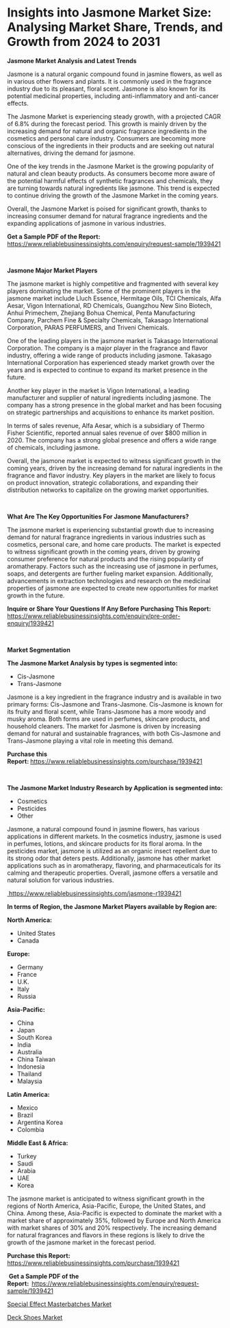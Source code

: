 <p><h1>Insights into Jasmone Market Size: Analysing Market Share, Trends, and Growth from 2024 to 2031</h1></p><p><strong>Jasmone Market Analysis and Latest Trends</strong></p>
<p><p>Jasmone is a natural organic compound found in jasmine flowers, as well as in various other flowers and plants. It is commonly used in the fragrance industry due to its pleasant, floral scent. Jasmone is also known for its potential medicinal properties, including anti-inflammatory and anti-cancer effects.</p><p>The Jasmone Market is experiencing steady growth, with a projected CAGR of 6.8% during the forecast period. This growth is mainly driven by the increasing demand for natural and organic fragrance ingredients in the cosmetics and personal care industry. Consumers are becoming more conscious of the ingredients in their products and are seeking out natural alternatives, driving the demand for jasmone.</p><p>One of the key trends in the Jasmone Market is the growing popularity of natural and clean beauty products. As consumers become more aware of the potential harmful effects of synthetic fragrances and chemicals, they are turning towards natural ingredients like jasmone. This trend is expected to continue driving the growth of the Jasmone Market in the coming years.</p><p>Overall, the Jasmone Market is poised for significant growth, thanks to increasing consumer demand for natural fragrance ingredients and the expanding applications of jasmone in various industries.</p></p>
<p><strong>Get a Sample PDF of the Report:&nbsp;</strong> <a href="https://www.reliablebusinessinsights.com/enquiry/request-sample/1939421">https://www.reliablebusinessinsights.com/enquiry/request-sample/1939421</a></p>
<p>&nbsp;</p>
<p><strong>Jasmone Major Market Players</strong></p>
<p><p>The jasmone market is highly competitive and fragmented with several key players dominating the market. Some of the prominent players in the jasmone market include Lluch Essence, Hermitage Oils, TCI Chemicals, Alfa Aesar, Vigon International, RD Chemicals, Guangzhou New Sino Biotech, Anhui Primechem, Zhejiang Bohua Chemical, Penta Manufacturing Company, Parchem Fine & Specialty Chemicals, Takasago International Corporation, PARAS PERFUMERS, and Triveni Chemicals.</p><p>One of the leading players in the jasmone market is Takasago International Corporation. The company is a major player in the fragrance and flavor industry, offering a wide range of products including jasmone. Takasago International Corporation has experienced steady market growth over the years and is expected to continue to expand its market presence in the future.</p><p>Another key player in the market is Vigon International, a leading manufacturer and supplier of natural ingredients including jasmone. The company has a strong presence in the global market and has been focusing on strategic partnerships and acquisitions to enhance its market position.</p><p>In terms of sales revenue, Alfa Aesar, which is a subsidiary of Thermo Fisher Scientific, reported annual sales revenue of over $800 million in 2020. The company has a strong global presence and offers a wide range of chemicals, including jasmone.</p><p>Overall, the jasmone market is expected to witness significant growth in the coming years, driven by the increasing demand for natural ingredients in the fragrance and flavor industry. Key players in the market are likely to focus on product innovation, strategic collaborations, and expanding their distribution networks to capitalize on the growing market opportunities.</p></p>
<p>&nbsp;</p>
<p><strong>What Are The Key Opportunities For Jasmone Manufacturers?</strong></p>
<p><p>The jasmone market is experiencing substantial growth due to increasing demand for natural fragrance ingredients in various industries such as cosmetics, personal care, and home care products. The market is expected to witness significant growth in the coming years, driven by growing consumer preference for natural products and the rising popularity of aromatherapy. Factors such as the increasing use of jasmone in perfumes, soaps, and detergents are further fueling market expansion. Additionally, advancements in extraction technologies and research on the medicinal properties of jasmone are expected to create new opportunities for market growth in the future.</p></p>
<p><strong>Inquire or Share Your Questions If Any Before Purchasing This Report:</strong> <a href="https://www.reliablebusinessinsights.com/enquiry/pre-order-enquiry/1939421">https://www.reliablebusinessinsights.com/enquiry/pre-order-enquiry/1939421</a></p>
<p>&nbsp;</p>
<p><strong>Market Segmentation</strong></p>
<p><strong>The Jasmone Market Analysis by types is segmented into:</strong></p>
<p><ul><li>Cis-Jasmone</li><li>Trans-Jasmone</li></ul></p>
<p><p>Jasmone is a key ingredient in the fragrance industry and is available in two primary forms: Cis-Jasmone and Trans-Jasmone. Cis-Jasmone is known for its fruity and floral scent, while Trans-Jasmone has a more woody and musky aroma. Both forms are used in perfumes, skincare products, and household cleaners. The market for Jasmone is driven by increasing demand for natural and sustainable fragrances, with both Cis-Jasmone and Trans-Jasmone playing a vital role in meeting this demand.</p></p>
<p><strong>Purchase this Report:&nbsp;</strong><a href="https://www.reliablebusinessinsights.com/purchase/1939421">https://www.reliablebusinessinsights.com/purchase/1939421</a></p>
<p>&nbsp;</p>
<p><strong>The Jasmone Market Industry Research by Application is segmented into:</strong></p>
<p><ul><li>Cosmetics</li><li>Pesticides</li><li>Other</li></ul></p>
<p><p>Jasmone, a natural compound found in jasmine flowers, has various applications in different markets. In the cosmetics industry, jasmone is used in perfumes, lotions, and skincare products for its floral aroma. In the pesticides market, jasmone is utilized as an organic insect repellent due to its strong odor that deters pests. Additionally, jasmone has other market applications such as in aromatherapy, flavoring, and pharmaceuticals for its calming and therapeutic properties. Overall, jasmone offers a versatile and natural solution for various industries.</p></p>
<p><a href="https://www.reliablebusinessinsights.com/jasmone-r1939421">&nbsp;https://www.reliablebusinessinsights.com/jasmone-r1939421</a></p>
<p><strong>In terms of Region, the Jasmone Market Players available by Region are:</strong></p>
<p>
    <p> <strong> North America: </strong>
        <ul>
            <li>United States</li>
            <li>Canada</li>
        </ul>
        </p> 
    <p> <strong> Europe: </strong>
        <ul>
            <li>Germany</li>
            <li>France</li>
            <li>U.K.</li>
            <li>Italy</li>
            <li>Russia</li>
        </ul>
        </p> 
    <p> <strong> Asia-Pacific: </strong>
        <ul>
            <li>China</li>
            <li>Japan</li>
            <li>South Korea</li>
            <li>India</li>
            <li>Australia</li>
            <li>China Taiwan</li>
            <li>Indonesia</li>
            <li>Thailand</li>
            <li>Malaysia</li>
        </ul>
        </p> 
    <p> <strong> Latin America: </strong>
        <ul>
            <li>Mexico</li>
            <li>Brazil</li>
            <li>Argentina Korea</li>
            <li>Colombia</li>
        </ul>
        </p> 
    <p> <strong> Middle East & Africa: </strong>
        <ul>
            <li>Turkey</li>
            <li>Saudi</li>
            <li>Arabia</li>
            <li>UAE</li>
            <li>Korea</li>
        </ul>
    </p>
    </p>
<p><p>The jasmone market is anticipated to witness significant growth in the regions of North America, Asia-Pacific, Europe, the United States, and China. Among these, Asia-Pacific is expected to dominate the market with a market share of approximately 35%, followed by Europe and North America with market shares of 30% and 20% respectively. The increasing demand for natural fragrances and flavors in these regions is likely to drive the growth of the jasmone market in the forecast period.</p></p>
<p><strong>Purchase this Report: </strong><a href="https://www.reliablebusinessinsights.com/purchase/1939421">https://www.reliablebusinessinsights.com/purchase/1939421</a></p>
<p>&nbsp;<strong>Get a Sample PDF of the Report:&nbsp;&nbsp;</strong><a href="https://www.reliablebusinessinsights.com/enquiry/request-sample/1939421">https://www.reliablebusinessinsights.com/enquiry/request-sample/1939421</a></p>
<p><strong></strong></p>
<p><p><a href="https://view.publitas.com/reportprime-1/global-special-effect-masterbatches-market-size-share-analysis-by-product-type-by-application-by-region-forecasts-2024-2031/">Special Effect Masterbatches Market</a></p><p><a href="https://github.com/Gilanghao0/Market-Research-Report-List-1/blob/main/deck-shoes-market.md">Deck Shoes Market</a></p></p>